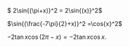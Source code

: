 $ 2\sin{(\pi+x)}^2 = 2\sin{(x)}^2$

$\sin{(\frac{-7\pi}{2}+x)}^2 =\cos{x}^2$

$-2\tan{x}\cos{(2\pi-x)} = -2\tan{x}\cos{x}$.
